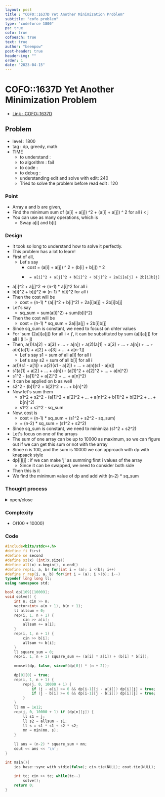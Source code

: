 ```yaml
---
layout: post
title : "COFO::1637D Yet Another Minimization Problem"
subtitle: "cofo problem"
type: "codeforce 1800"
ps: true
cofo: true
cofoeach: true
text: true
author: "beenpow"
post-header: true
header-img: ""
order: 1
date: "2023-04-15"
---
```

# COFO::1637D Yet Another Minimization Problem
- [Link : COFO::1637D](https://codeforces.com/contest/1637/problem/D)


## Problem 

- level : 1800
- tag : dp, greedy, math
- TIME
  - to understand    : 
  - to algorithm     : fail
  - to code          : 
  - to debug         : 
  - understanding edit and solve with edit: 240
  - Tried to solve the problem before read edit : 120

### Point
- Array a and b are given,
- Find the minimum sum of (a[i] + a[j]) ^2 + (a[i] + a[j]) ^ 2 for all i < j
- You can use as many operations, which is
  - Swap a[i] and b[i]

### Design
- It took so long to understand how to solve it perfectly.
- This problem has a lot to learn!
- First of all,
  - Let's say
    - cost = (a[i] + a[j]) ^ 2 + (b[i] + b[j]) ^ 2
    -      = a[i]^2 + a[j]^2 + b[i]^2 + b[j]^2 + 2a[i]a[j] + 2b[i]b[j]
- a[i]^2 + a[j]^2 => (n-1) * a[i]^2 for all i
- b[i]^2 + b[j]^2 => (n-1) * b[i]^2 for all i
- Then the cost will be
  - cost = (n-1) * (a[i]^2 + b[i]^2) + 2a[i]a[j] + 2b[i]b[j]
- Let's say
  - sq_sum = sum(a[i]^2) + sum(b[i]^2)
- Then the cost will be
  - cost = (n-1) * sq_sum + 2a[i]a[j] + 2b[i]b[j]
- Since sq_sum is constant, we need to focust on ohter values
- For 'sum (2a[i]a[j]) for all i < j', it can be substituted by sum (a[i]a[j]) for all i (i != j)
- Then, a(1)(a[2] + a[3] + ... + a[n]) + a(2)(a[1] + a[3] + ... + a[n]) + ... + a(n)(a[1] + a[2] + a[3] + ... + a[n-1])
  - Let's say s1 = sum of all a[i] for all i
  - Let's say s2 = sum of all b[i] for all i
- a(1)(s1 - a[1]) + a(2)(s1 - a[2]) + ... + a(n)(s1 - a[n])
- s1(a[1] + a[2] + ... + a[n]) - (a[1]^2 + a[2]^2 + ... + a[n]^2)
- s1^2 - (a[1]^2 + a[2]^2 + ... + a[n]^2)
- It can be applied on b as well
- s2^2 - (b[1]^2 + b[2]^2 + ... + b[n]^2)
- Now let's sum them
  - s1^2 + s2^2 - (a[1]^2 + a[2]^2 + ... + a[n]^2 + b[1]^2 + b[2]^2 + ... + b[n]^2)
  - s1^2 + s2^2 - sq_sum
- Now, cost is
  - cost = (n-1) * sq_sum + (s1^2 + s2^2 - sq_sum)
  - = (n-2) * sq_sum + (s1^2 + s2^2)
- Since sq_sum is constant, we need to minimiza (s1^2 + s2^2)
- Let's focus on one of the arrays
- The sum of one array can be up to 10000 as maximum, so we can figure out if we can get this sum or not with the array
- Since n is 100, and the sum is 10000 we can approach with dp with knapsack style
- dp[i][j] : if we can make 'j' as summing first i values of the array
  - Since it can be swapped, we need to consider both side
- Then this is it
- We find the minimum value of dp and add with (n-2) * sq_sum

### Thought process

<details>
<summary> open/close </summary>

<!-- above empty line should exist -->

<pre>
vector<int> oriA, oriB;
map<string, ll> dp;

ll dynamic (string s, int i, bool f, ll sa, ll sb, vector<int> a, vector<int> b) {
	if (i == n) {
		return (sa + sb);
	}
	ll ns = s +  (f == false ? "0" : "1") ;
	if (dp.find(ns) != dp.end()) return dp[ns];
	
	// current = no swap
	ll ta = 0, tb = 0;
	ll x = (f == false ? oriA[i] : oriB[i] ), y = (f == false ? oriB[i] : oriA[i]);
	
	rep(j, 0, i-1) {
		ta += (a[j] + x)^2;
		tb += (b[j] + y)^2;
	}
	a.push_back(x), b.push_back(x);
	ll ret = dynamic(ns , i + 1, f, sa + ta, sb + tb, a, b );
	ret = min(ret, dynamic(ns, i + 1, !f, sa + ta, sb + tb, a, b);
	a.pop_back(), b.pop_back();
	
	return dp[ns ] = ret;
}

int main() {
	int n; cin >> n;
	oriA.resize(n), oriB.resize(n);
	rep(i, 0, n) cin >> oriA[i];
	rep(i, 0, n) cin >> oriB[i];
	
	vector<int> a, b;
	
	ll ret = dynamic( "", 0, false, 0, 0, a, b);
	ret = min(ret, dynamic( "", 0, true, 0, 0, a, b);
	
	cout << ret << '\n';
}
</pre>

</details>

### Complexity
- O(100 * 10000)

### Code

```cpp
#include<bits/stdc++.h>
#define fi first
#define se second
#define sz(x) (int)x.size()
#define all(x) x.begin(), x.end()
#define rep(i, a, b) for(int i = (a); i <(b); i++)
#define r_rep(i, a, b) for(int i = (a); i >(b); i--)
typedef long long ll;
using namespace std;

bool dp[109][10009];
void solve() {
    int n; cin >> n;
    vector<int> a(n + 1), b(n + 1);
    ll allsum = 0;
    rep(i, 1, n + 1) {
        cin >> a[i];
        allsum += a[i];
    }
    rep(i, 1, n + 1) {
        cin >> b[i];
        allsum += b[i];
    }
    ll square_sum = 0;
    rep(i, 1, n + 1) square_sum += (a[i] * a[i]) + (b[i] * b[i]);
    
    memset(dp, false, sizeof(dp[0]) * (n + 2));
    
    dp[0][0] = true;
    rep(i, 1, n + 1) {
        rep(j, 0, 10000 + 1) {
            if (j - a[i] >= 0 && dp[i-1][j - a[i]]) dp[i][j] = true;
            if (j - b[i] >= 0 && dp[i-1][j - b[i]]) dp[i][j] = true;
        }
    }
    ll mn = 1e12;
    rep(j, 0, 10000 + 1) if (dp[n][j]) {
        ll s1 = j;
        ll s2 = allsum - s1;
        ll s = s1 * s1 + s2 * s2;
        mn = min(mn, s);
    }
    
    ll ans = (n-2) * square_sum + mn;
    cout << ans << '\n';
}

int main(){
    ios_base::sync_with_stdio(false); cin.tie(NULL); cout.tie(NULL);
    
    int tc; cin >> tc; while(tc--)
        solve();
    return 0;
}
```
